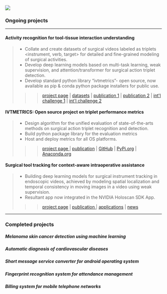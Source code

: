# [![](https://img.shields.io/badge/CID-PROJECTS-blue?style=for-the-badge)](https://hamzamohdzubair.github.io/redant/)

### Ongoing projects

-----

#### Activity recognition for tool-tissue interaction understanding

> - Collate and create datasets of surgical videos labeled as triplets <instrument, verb, target> for detailed and fine-grained modeling of surgical activities.
> - Develop deep learning models based on multi-task learning, weak supervision, and attention/transformer for surgical action triplet detection.
> - Develop standard python library “ivtmetrics”- open source, now available as pip & conda python package installers for public use.
>>> <a href="https://paperswithcode.com/dataset/cholect50">project page</a> | <a href="https://github.com/CAMMA-public/cholect45">datasets</a> | <a href="https://www.springerprofessional.de/en/recognition-of-instrument-tissue-interactions-in-endoscopic-vide/18443014">publication 1</a> |
>>> <a href="https://www.sciencedirect.com/science/article/abs/pii/S1361841522000846">publication 2</a> | <a href="https://cholectriplet2021.grand-challenge.org/">int'l challenge 1</a> | <a href="https://cholectriplet2022.grand-challenge.org/">int'l challenge 2</a> 


#### IVTMETRICS: Open source project on triplet performance metrics
> - Design algorithm for the unified evaluation of state-of-the-arts methods on surgical action triplet recognition and detection.
> - Build python package library for the evaluation metrics
> - Host and deploy metrics for all OS platforms.
>>> <a href=""> project page </a> | <a href="https://arxiv.org/pdf/2204.05235.pdf">publication</a> | <a href="https://github.com/CAMMA-public/ivtmetrics">GitHub</a> | <a href="https://pypi.org/project/ivtmetrics/">PyPi.org</a> | <a href="https://anaconda.org/nwoye/ivtmetrics">Anaconda.org</a>


#### Surgical tool tracking for context-aware intraoperative assistance

> - Building deep learning models for surgical instrument tracking in endoscopic videos, achieved by modeling spatial localization and temporal consistency in moving images in a video using weak supervision.
> - Resultant app now integrated in the NVIDIA Holoscan SDK App.
>>> <a href="#">project page</a> | <a href="https://link.springer.com/article/10.1007/s11548-019-01958-6">publication </a> | <a href="https://catalog.ngc.nvidia.com/orgs/nvidia/teams/clara-holoscan/resources/holoscan_endoscopy_sample_data">applications</a> | <a href="https://www.ihu-strasbourg.eu/en/lintelligence-artificielle-rentre-dans-les-blocs-operatoires-premiere-mondiale-a-lihu-strasbourg/">news</a>

-------

### Completed projects


##### Melanoma skin cancer detection using machine learning


##### Automatic diagnosis of cardiovascular diseases


##### Short message service converter for android operating system


##### Fingerprint recognition system for attendance management


##### Billing system for mobile telephone networks


